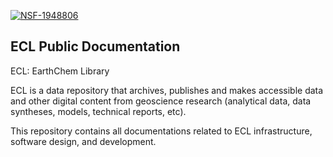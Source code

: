    [![NSF-1948806](https://img.shields.io/badge/NSF-1928366-blue.svg)](https://nsf.gov/awardsearch/showAward?AWD_ID=1948806)
##  ECL Public Documentation

ECL: EarthChem Library

ECL is a data repository that archives, publishes and makes accessible data and other digital content from geoscience research (analytical data, data syntheses, models, technical reports, etc).

This repository contains all documentations related to ECL infrastructure, software design, and development.
